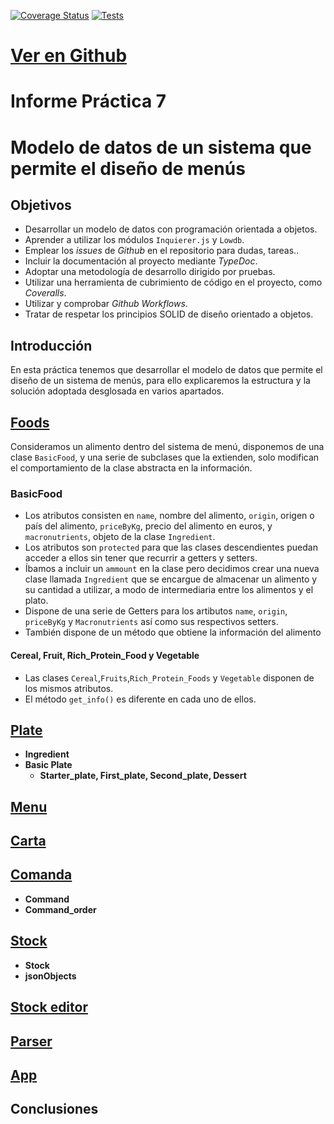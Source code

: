 [![Coverage Status](https://coveralls.io/repos/github/ULL-ESIT-INF-DSI-2021/ull-esit-inf-dsi-20-21-prct07-menu-datamodel-grupo-e/badge.svg?branch=master)](https://coveralls.io/github/ULL-ESIT-INF-DSI-2021/ull-esit-inf-dsi-20-21-prct07-menu-datamodel-grupo-e?branch=master)
[![Tests](https://github.com/ULL-ESIT-INF-DSI-2021/ull-esit-inf-dsi-20-21-prct07-menu-datamodel-grupo-e/actions/workflows/node.js.yml/badge.svg)](https://github.com/ULL-ESIT-INF-DSI-2021/ull-esit-inf-dsi-20-21-prct07-menu-datamodel-grupo-e/actions/workflows/node.js.yml)
# [**Ver en Github**](https://github.com/ULL-ESIT-INF-DSI-2021/ull-esit-inf-dsi-20-21-prct07-menu-datamodel-grupo-e)

# Informe Práctica 7
# Modelo de datos de un sistema que permite el diseño de menús

## **Objetivos**
* Desarrollar un modelo de datos con programación orientada a objetos.
* Aprender a utilizar los módulos `Inquierer.js` y `Lowdb`.
* Emplear los *issues* de *Github* en el repositorio para dudas, tareas..
* Incluir la documentación al proyecto mediante *TypeDoc*.
* Adoptar una metodología de desarrollo dirigido por pruebas.
* Utilizar una herramienta de cubrimiento de código en el proyecto, como *Coveralls*.
* Utilizar y comprobar *Github Workflows*. 
* Tratar de respetar los principios SOLID de diseño orientado a objetos.

## **Introducción**
En esta práctica tenemos que desarrollar el modelo de datos que permite el diseño de un sistema de menús, para ello
explicaremos la estructura y la solución adoptada desglosada en varios apartados.

## **[Foods](src/Food/)**
Consideramos un alimento dentro del sistema de menú, disponemos de una clase `BasicFood`, y una serie de subclases
que la extienden, solo modifican el comportamiento de la clase abstracta en la información.
### **BasicFood**
* Los atributos consisten en `name`, nombre del alimento, `origin`, origen o país del alimento, `priceByKg`, precio del alimento en euros,
  y `macronutrients`, objeto de la clase `Ingredient`.
* Los atributos son `protected` para que las clases descendientes puedan acceder a ellos sin tener que recurrir a getters y setters.
* Íbamos a incluir un `ammount` en la clase pero decidimos crear una nueva clase llamada `Ingredient` que se encargue de almacenar un alimento y su cantidad a utilizar, a modo de intermediaria entre los alimentos y el plato.
* Dispone de una serie de Getters para los artibutos `name`, `origin`, `priceByKg` y `Macronutrients` así como sus respectivos setters.
* También dispone de un método que obtiene la información del alimento

#### **Cereal, Fruit, Rich_Protein_Food y Vegetable**
* Las clases `Cereal`,`Fruits`,`Rich_Protein_Foods` y `Vegetable` disponen de los mismos atributos.
* El método `get_info()` es diferente en cada uno de ellos.

## **[Plate](src/Plate/)**
* **Ingredient**
* **Basic Plate**
  * **Starter_plate, First_plate, Second_plate, Dessert**


## **[Menu](src/Menu/)**

## **[Carta](src/Carta/)**

## **[Comanda](src/Command/)**
* **Command**
* **Command_order**

## **[Stock](src/Stock/)**
* **Stock**
* **jsonObjects**

## **[Stock editor](src/StockEditor/)**

## **[Parser](src/Parser/)**

## **[App](src/App/)**





## **Conclusiones**